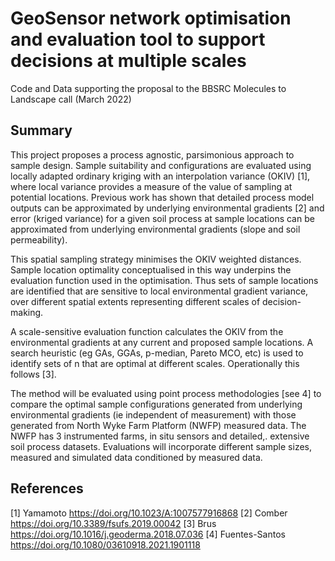 # GeoSensor network optimisation and evaluation tool to support decisions at multiple scales
Code and Data supporting the proposal to the BBSRC Molecules to Landscape call (March 2022)

## Summary
This project proposes a process agnostic, parsimonious approach to sample design. Sample suitability and configurations are evaluated using locally adapted ordinary kriging with an interpolation variance (OKIV) [1], where local variance provides a measure of the value of sampling at potential locations. Previous work has shown that detailed process model outputs can be approximated by underlying environmental gradients [2] and error (kriged variance) for a given soil process at sample locations can be approximated from underlying environmental gradients (slope and soil permeability).

This spatial sampling strategy minimises the OKIV weighted distances. Sample location optimality conceptualised in this way underpins the evaluation function used in the optimisation. Thus sets of sample locations are identified that are sensitive to local environmental gradient variance, over different spatial extents representing different scales of decision-making.

A scale-sensitive evaluation function calculates the OKIV from the environmental gradients at any current and proposed sample locations. A search heuristic (eg GAs, GGAs, p-median, Pareto MCO, etc) is used to identify sets of n that are optimal at different scales. Operationally this follows [3]. 

The method will be evaluated using point process methodologies [see 4] to compare the optimal sample configurations generated from underlying environmental gradients (ie independent of measurement) with those generated from North Wyke Farm Platform (NWFP) measured data. The NWFP has 3 instrumented farms, in situ sensors and detailed,. extensive soil process datasets. Evaluations will incorporate different sample sizes, measured and simulated data conditioned by measured data. 

## References
[1] Yamamoto https://doi.org/10.1023/A:1007577916868
[2] Comber https://doi.org/10.3389/fsufs.2019.00042
[3] Brus https://doi.org/10.1016/j.geoderma.2018.07.036
[4] Fuentes-Santos https://doi.org/10.1080/03610918.2021.1901118
